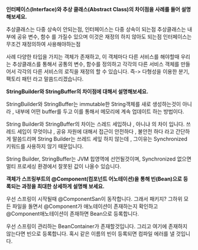 **인터페이스(Interface)와 추상 클래스(Abstract Class)의 차이점을 사례를 들어 설명해보세요.**

추상클래스는 다중 상속이 안되는점, 인터페이스는 다중 상속이 되는점
추상클래스는 내부에 공유 변수, 함수 를 가질수 있으며 이것은 재정의 하지 않아도 되는점
인터페이스는 무조건 재정의하여 사용해야하는점

사례
다양한 타입을 가지는 객체가 존재하고, 이 객체마다 다른 서비스를 해야할때 
우리는 추상클래스를 통해서 공통의 변수, 함수를 정의하고 
각각의 다른 서비스 객체를 만들어서 각각의 다른 서비스의 로직을 재정의 할 수 있습니다.
즉-> 다형성을 이용한 분기, 팩토리 패턴 라고 말씀드리겠습니다.


**StringBuilder와 StringBuffer의 차이점에 대해서 설명해보세요.**

StringBuilder와 StringBuffer는 immutable한 String객체를 새로 생성하는것이 아니라 , 내부에 어떤 buffer를 두고 이를 통해서 메모리에 계속 업데이트 하는 방법이다. 


String Builder와 StringBuffer의 차이는 스레드 세입하냐 , 아니냐 의 차이 입니다.
쓰레드 세입이 무엇이냐 , 공유 자원에 대해서 접근이 안전하다 , 불안전 하다 라고 간단하게 말씀드리며
String Builder는 쓰레드 세잎 하지 않는데 , 그이유는 Synchronized 키워드를 사용하지 않기 때문입니다. 

String Builder, StringBuffer는 JVM 힙영역에 선언될것이며, Synchronized 없으면 멀티 프로세싱 환경에서 
잘못된 값이 나올수 있습니다.


**객체가 스프링부트의 @Component(컴포넌트 어노테이션)을 통해 빈(Bean)으로 등록되는 과정을 최대한 상세하게 설명해 보세요.**


우선 스프링이 시작될때 @ComponentSan이 동작합니다. 
그래서 패키지? 그하위 모든 파일을 돌면서 @Component가 애노테이션이 존재하는지 확인하고 
@Component애노테이션이 존재하면 Bean으로 등록합니다. 

우선 스프링이 관리하는 BeanContainer가 존재할것입니다. 그리고 여기에 존재하지 않는다면 빈으로 등록합니다. 
혹시 같은 이름의 빈이 등록되면 컴파일 에러를 낼 것입니다. 



